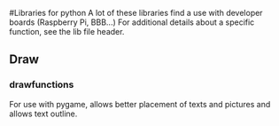 #Libraries for python
A lot of these libraries find a use with developer boards (Raspberry Pi, BBB...)
For additional details about a specific function, see the lib file header.

## Draw 
### drawfunctions
For use with pygame, allows better placement of texts and pictures and allows text outline. 
